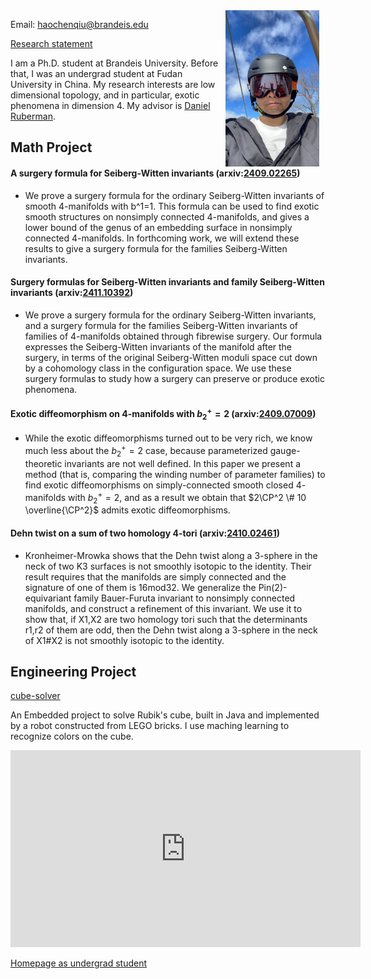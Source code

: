 <img src="./picture.jpg" alt="我的照片" style="float: right; margin-right: 10px; width: 150px; height: 250px;">

Email: [haochenqiu@brandeis.edu](haochenqiu@brandeis.edu)

[Research statement](./research_statement_Haochen.pdf) 

I am a Ph.D. student at Brandeis University. Before that, I was an undergrad student at Fudan University in China. My research interests are low dimensional topology, and in particular, exotic phenomena in dimension 4. My advisor is [Daniel Ruberman](https://people.brandeis.edu/~ruberman/). 


## Math Project

#### A surgery formula for Seiberg-Witten invariants (arxiv:[2409.02265](https://arxiv.org/abs/2409.02265))
- We prove a surgery formula for the ordinary Seiberg-Witten invariants of smooth 4-manifolds with b^1=1. This formula can be used to find exotic smooth structures on nonsimply connected 4-manifolds, and gives a lower bound of the genus of an embedding surface in nonsimply connected 4-manifolds. In forthcoming work, we will extend these results to give a surgery formula for the families Seiberg-Witten invariants. 

#### Surgery formulas for Seiberg-Witten invariants and family Seiberg-Witten invariants (arxiv:[2411.10392](https://arxiv.org/abs/2411.10392))
- We prove a surgery formula for the ordinary Seiberg-Witten invariants, and a surgery formula for the families Seiberg-Witten invariants of families of 4-manifolds obtained through fibrewise surgery. Our formula expresses the Seiberg-Witten invariants of the manifold after the surgery, in terms of the original Seiberg-Witten moduli space cut down by a cohomology class in the configuration space. We use these surgery formulas to study how a surgery can preserve or produce exotic phenomena.

#### Exotic diffeomorphism on $4$-manifolds with $b_2^+ = 2$ (arxiv:[2409.07009](https://arxiv.org/abs/2409.07009))
- While the exotic diffeomorphisms turned out to be very rich, we know much less about the $b^+_2 =2$ case, because parameterized gauge-theoretic invariants are not well defined. In this paper we present a method (that is, comparing the winding number of parameter families) to find exotic diffeomorphisms on simply-connected smooth closed $4$-manifolds with $b^+_2 =2$, and as a result we obtain that $2\CP^2 \# 10 \overline{\CP^2}$ admits exotic diffeomorphisms.

#### Dehn twist on a sum of two homology $4$-tori (arxiv:[2410.02461](https://arxiv.org/abs/2410.02461))
- Kronheimer-Mrowka shows that the Dehn twist along a 3-sphere in the neck of two K3 surfaces is not smoothly isotopic to the identity. Their result requires that the manifolds are simply connected and the signature of one of them is 16mod32. We generalize the Pin(2)-equivariant family Bauer-Furuta invariant to nonsimply connected manifolds, and construct a refinement of this invariant. We use it to show that, if X1,X2 are two homology tori such that the determinants r1,r2 of them are odd, then the Dehn twist along a 3-sphere in the neck of X1#X2 is not smoothly isotopic to the identity. 

## Engineering Project

[cube-solver](https://github.com/hcqiu/cube-solver)

An Embedded project to solve Rubik's cube, built in Java and implemented by a robot constructed from LEGO bricks. I use maching learning to recognize colors on the cube.

<iframe width="560" height="315" src="https://www.youtube.com/embed/dAfDIDdDclc" frameborder="0" allow="accelerometer; autoplay; encrypted-media; gyroscope; picture-in-picture" allowfullscreen></iframe>


[Homepage as undergrad student](./undergrad.md)
